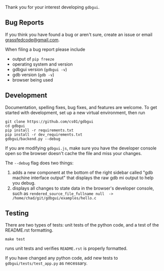 Thank you for your interest developing `gdbgui`.

## Bug Reports

If you think you have found a bug or aren't sure, create an issue or email grassfedcode@gmail.com.

When filing a bug report please include

* output of `pip freeze`
* operating system and version
* gdbgui version (`gdbgui -v`)
* gdb version (`gdb -v`)
* browser being used

## Development
Documentation, spelling fixes, bug fixes, and features are welcome. To get started with development, set up a new virtual environment, then
run

```
git clone https://github.com/cs01/gdbgui
cd gdbgui
pip install -r requirements.txt
pip install -r dev_requirements.txt
gdbgui/backend.py --debug
```

If you are modifying `gdbgui.js`, make sure you have the developer console open so the browser doesn't cache the file and miss your changes.

The `--debug` flag does two things:
1. adds a new component at the bottom of the right sidebar called "gdb machine interface output" that displays the raw gdb mi output to help you debug.
1. displays all changes to state data in the browser's developer console, such as `rendered_source_file_fullname null  ->  /home/chad/git/gdbgui/examples/hello.c`

## Testing
There are two types of tests: unit tests of the python code, and a test of the README.rst formatting.

```
make test
```
runs unit tests and verifies `README.rst` is properly formatted.

If you have changed any python code, add new tests to `gdbgui/tests/test_app.py` as necessary.
